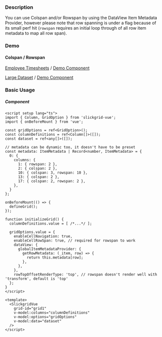 ### Description
You can use Colspan and/or Rowspan by using the DataView Item Metadata Provider, however please note that row spanning is under a flag because of its small perf hit (`rowspan` requires an initial loop through of all row item metadata to map all row span).

### Demo

#### Colspan / Rowspan
[Employee Timesheets](https://ghiscoding.github.io/slickgrid-vue/#/slickgrid/Example44) / [Demo Component](https://github.com/ghiscoding/slickgrid-vue/blob/master/src/examples/slickgrid/Example44.tsx)

[Large Dataset](https://ghiscoding.github.io/slickgrid-vue/#/slickgrid/Example45) / [Demo Component](https://github.com/ghiscoding/slickgrid-vue/blob/master/src/examples/slickgrid/Example45.tsx)


### Basic Usage

##### Component

```vue
<script setup lang="ts">
import { Column, GridOption } from 'slickgrid-vue';
import { onBeforeMount } from 'vue';

const gridOptions = ref<GridOption>();
const columnDefinitions = ref<Column[]>([]);
const dataset = ref<any[]>([]);

// metadata can be dynamic too, it doesn't have to be preset
const metadata: ItemMetadata | Record<number, ItemMetadata> = {
  0: {
    columns: {
      1: { rowspan: 2 },
      2: { colspan: 2 },
      10: { colspan: 3, rowspan: 10 },
      13: { colspan: 2 },
      17: { colspan: 2, rowspan: 2 },
    },
  }
};

onBeforeMount(() => {
  defineGrid();
});

function initializeGrid() {
  columnDefinitions.value = [ /*...*/ ];

  gridOptions.value = {
    enableCellNavigation: true,
    enableCellRowSpan: true, // required for rowspan to work
    dataView: {
      globalItemMetadataProvider: {
        getRowMetadata: (_item, row) => {
          return this.metadata[row];
        },
      },
    },
    rowTopOffsetRenderType: 'top', // rowspan doesn't render well with 'transform', default is 'top'
  };
}
</script>

<template>
  <SlickgridVue
    grid-id="grid1"
    v-model:columns="columnDefinitions"
    v-model:options="gridOptions"
    v-model:data="dataset"
  />
</script>
```
